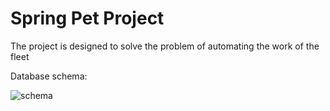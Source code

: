# Spring Pet Project
The project is designed to solve the problem of automating the work of the fleet

Database schema:

![schema](https://user-images.githubusercontent.com/73636600/169319866-252795d6-b7e2-4fcc-b63b-85486edf00bf.png)
